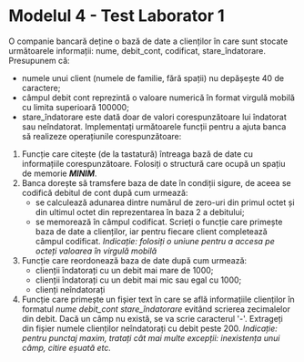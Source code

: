 # Modelul 4 - Test Laborator 1

O companie bancară deține o bază de date a clienților în care sunt stocate următoarele informații: nume, debit_cont, codificat, stare_îndatorare. Presupunem că:
- numele unui client (numele de familie, fără spații) nu depășește 40 de caractere;
- câmpul debit cont reprezintă o valoare numerică în format virgulă mobilă cu limita superioară 100000;
- stare_îndatorare este dată doar de valori corespunzătoare lui îndatorat sau neîndatorat.
Implementați următoarele funcții pentru a ajuta banca să realizeze operațiunile corespunzătoare:

1. Funcție care citește (de la tastatură) întreaga bază de date cu informațiile corespunzătoare. Folosiți o structură care ocupă un spațiu de memorie ***MINIM***.
2. Banca dorește să tramsfere baza de date în condiții sigure, de aceea se codifică debitul de cont după cum urmează:
    - se calculează adunarea dintre numărul de zero-uri din primul octet și din ultimul octet din reprezentarea în baza 2 a debitului;
    - se memorează în câmpul codificat.
  Scrieți o funcție care primește baza de date a clienților, iar pentru fiecare client completează câmpul codificat.
  *Indicație: folosiți o uniune pentru a accesa pe octeți valoarea în virgulă mobilă*
3. Funcție care reordonează baza de date după cum urmează:
    - clienții îndatorați cu un debit mai mare de 1000;
    - clienții îndatorați cu un debit mai mic sau egal cu 1000;
    - clienți neîndatorați
4. Funcție care primește un fișier text în care se află informațiile clienților în formatul *nume debit_cont stare_îndatorare* evitând scrierea zecimalelor din debit. Dacă un câmp nu există, se va scrie caracterul '-'. Extrageți din fișier numele clienților neîndatorați cu debit peste 200.
*Indicație: pentru punctaj maxim, tratați cât mai multe excepții: inexistența unui câmp, citire eșuată etc.*
